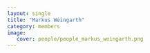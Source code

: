 ```yaml
---
layout: single
title: "Markus Weingarth"
category: members
image:
   cover: people/people_markus_weingarth.png
---
```



